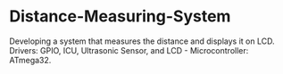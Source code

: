 # Distance-Measuring-System
Developing a system that measures the distance and displays it on LCD.
Drivers: GPIO, ICU, Ultrasonic Sensor, and LCD - Microcontroller: ATmega32.
